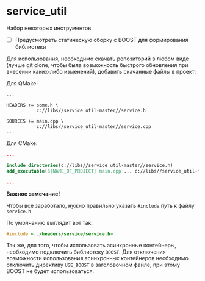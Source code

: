 # service_util
Набор некоторых инструментов

- [ ] Предусмотреть статическую сборку с BOOST для формирования библиотеки

Для использования, необходимо скачать репозиторий в любом виде (лучше git clone, чтобы была возможность быстрого обновления при внесении каких-либо изменений),
добавить скачанные файлы в проект:

Для QMake:
```qmake 
...

HEADERS += some.h \
           c://libs//service_util-master//service.h
            
SOURCES += main.cpp \
           c://libs//service_util-master//service.cpp
...
```
Для CMake:
```cmake
...

include_directories(c://libs//service_util-master//service.h)
add_executable(${NAME_OF_PROJECT} main.cpp ... c://libs//service_util-master//service.cpp)

...
```
**Важное замечание!**

Чтобы всё заработало, нужно правильно указать `#include` путь к файлу `service.h`

По умолчанию выглядит вот так:

```c++
#include <../headers/service/service.h>
```

Так же, для того, чтобы использовать асинхронные контейнеры, необходимо подключить библиотеку `BOOST`. Для отключения возможности использования асинхронных контейнеров необходимо отключить директиву `USE_BOOST` в заголовочном файле, при этому BOOST не будет использоваться.


